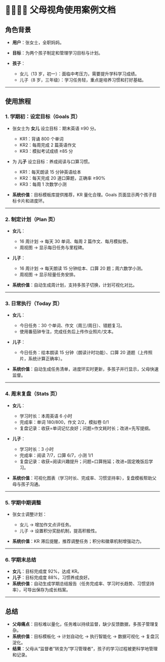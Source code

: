 # 👨‍👩‍👧‍👦 父母视角使用案例文档

## 角色背景

* **用户**：张女士，全职妈妈。
* **目标**：为两个孩子制定和管理学习目标与计划。
* **孩子**：

  * 女儿（13 岁，初一）：面临中考压力，需要提升学科学习成绩。
  * 儿子（8 岁，三年级）：学习任务轻，重点是培养习惯和打好基础。

---

## 使用旅程

### 1. 学期初：设定目标（Goals 页）

* 张女士为 **女儿** 设立目标：期末英语 ≥90 分。

  * KR1：背诵 800 个单词
  * KR2：每周完成 2 篇英语作文
  * KR3：模拟考试成绩 ≥85 分
* 为 **儿子** 设立目标：养成阅读与口算习惯。

  * KR1：每天朗读 15 分钟英语绘本
  * KR2：每天完成 20 道口算题，正确率 ≥90%
  * KR3：每周 1 次数学小测
* **系统价值**：目标模板库提供推荐，KR 量化合理。Goals 页面显示两个孩子目标卡片和进度环。

---

### 2. 制定计划（Plan 页）

* **女儿**：

  * 16 周计划 → 每天 30 单词、每周 2 篇作文、每月模拟卷。
  * 周视图 → 显示每日任务与里程碑。
* **儿子**：

  * 16 周计划 → 每天朗读 15 分钟绘本、口算 20 题；周六数学小测。
  * 周视图 → 显示轻量任务安排。
* **系统价值**：自动生成周计划，支持多孩子切换，计划可视化对比。

---

### 3. 日常执行（Today 页）

* **女儿**：

  * 今日任务：30 个单词、作文（周三/周日）、错题复习。
  * 使用番茄钟专注，完成任务后上传作业照片/文本。
* **儿子**：

  * 今日任务：绘本朗读 15 分钟（朗读计时功能）、口算 20 道题（上传照片，系统计算正确率）。
* **系统价值**：自动生成任务清单，进度环实时更新，多孩子并行显示，父母快速监督。

---

### 4. 周末复盘（Stats 页）

* **女儿**：

  * 学习时长：本周英语 6 小时
  * 完成率：单词 180/800，作文 2/2，模拟卷 0/1
  * 复盘记录：收获=单词记忆良好；问题=作文耗时长；改进=先写提纲。
* **儿子**：

  * 学习时长：3 小时
  * 完成率：阅读 7/7，口算 6/7，小测 1/1
  * 复盘记录：收获=阅读兴趣提升；问题=口算拖延；改进=固定晚饭后学习。
* **系统价值**：可视化图表（学习时长、完成率、习惯坚持率），复盘模板帮助父母与孩子沟通。

---

### 5. 学期中期调整

* 张女士调整计划：

  * 女儿 → 增加作文点评任务。
  * 儿子 → 设置积分奖励机制，提高积极性。
* **系统价值**：KR 滞后提醒，推荐调整任务；积分和徽章机制增强动力。

---

### 6. 学期末总结

* **女儿**：目标完成度 92%，达成 KR。
* **儿子**：目标完成度 88%，习惯养成良好。
* **系统价值**：自动生成学期总结报告（任务完成率、学习时长趋势、习惯坚持率），可导出保存为成长档案。

---

## 总结

* **父母痛点**：目标难以量化，任务难以持续监督，缺少反馈数据，多孩子管理复杂。
* **系统价值**：目标模板化 → 计划自动化 → 执行智能化 → 数据可视化 → 复盘沉淀化。
* **结果**：父母从“监督者”转变为“学习管理者”，孩子的学习过程被更科学地管理和记录。
